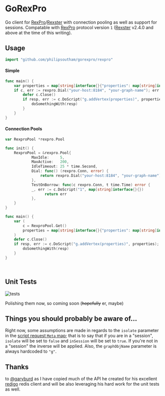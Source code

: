 # GoRexPro

Go client for [RexPro](https://github.com/tinkerpop/rexster/wiki/RexPro)/[Rexster](http://rexster.tinkerpop.com) 
with connection pooling as well as support for sessions. Compatable with [RexPro](https://github.com/tinkerpop/rexster/wiki/RexPro)
protocol version `1` ([Rexster](http://rexster.tinkerpop.com) v2.4.0 and above at the time of this writing).

## Usage
```go
import "github.com/philipsoutham/gorexpro/rexpro"
```

#### Simple
```go
func main() {
    var properties = map[string]interface{}{"properties": map[string]interface{}{"foo": "bar", "score": 5}}
    if c, err := rexpro.Dial("your-host:8184", "your-graph-name"); err == nil {
        defer c.Close()
        if resp, err := c.DoScript("g.addVertex(properties)", properties); err == nil {
            doSomethingWith(resp)
        }
    }
}

```

#### Connection Pools

```go
var RexproPool *rexpro.Pool

func init() {
    RexproPool = &rexpro.Pool{
		    MaxIdle:     5,
		    MaxActive:   200,
		    IdleTimeout: 25 * time.Second,
		    Dial: func() (rexpro.Conn, error) {
			    return rexpro.Dial("your-host:8184", "your-graph-name")
		    },
		    TestOnBorrow: func(c rexpro.Conn, t time.Time) error {
            _, err := c.DoScript("1", map[string]interface{}{})
			      return err
		    },
    }
}

func main() {
    var (
        c = RexproPool.Get()
        properties = map[string]interface{}{"properties": map[string]interface{}{"foo": "bar", "score": 5}}
    )
    defer c.Close()
    if resp, err := c.DoScript("g.addVertex(properties)", properties); err == nil {
        doSomethingWith(resp)
    }
}




```


## Unit Tests
![tests](http://cdn.memegenerator.net/instances/250x250/37708899.jpg)

Polishing them now, so coming soon (~~hopefully~~ er, maybe)


## Things you should probably be aware of...
Right now, some assumptions are made in regards to the `isolate` parameter in the [script request `Meta` map](https://github.com/tinkerpop/rexster/wiki/RexPro-Messages#session); 
that is to say that if you are in a "session", `isolate` will be set to `false` and `inSession` will be set to `true`. 
If you're not in a "session" the inverse will be applied. Also, the `graphObjName` parameter is always hardcoded to `"g"`.


## Thanks
to [@garyburd](https://github.com/garyburd) as I have copied much of the API he created for his excellent [redigo](https://github.com/garyburd/redigo) 
redis client and will be also leveraging his hard work for the unit tests as well.
